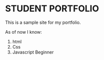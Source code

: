 # STUDENT PORTFOLIO
 
This is a sample site for my portfolio.

 As of now I know:
 
  1. html
  2. Css 
  3. Javascript Beginner
 



 



 
